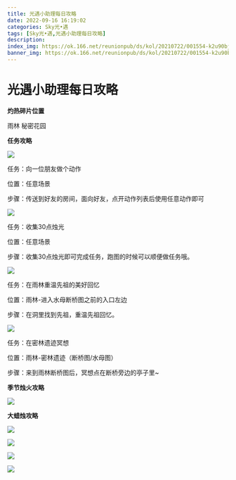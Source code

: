 ```yaml
---
title: 光遇小助理每日攻略
date: 2022-09-16 16:19:02
categories: Sky光•遇
tags: [Sky光•遇,光遇小助理每日攻略]
description: 
index_img: https://ok.166.net/reunionpub/ds/kol/20210722/001554-k2u90bj7ay.png?imageView&thumbnail=600x0&type=jpg
banner_img: https://ok.166.net/reunionpub/ds/kol/20210722/001554-k2u90bj7ay.png?imageView&thumbnail=600x0&type=jpg
---
```

# 光遇小助理每日攻略
**灼热碎片位置**

雨林 秘密花园

  

 **任务攻略**

![](https://img.166.net/reunionpub/ds/kol/20220911/000958-19bkm746iq.png)

任务：向一位朋友做个动作

位置：任意场景

步骤：传送到好友的房间，面向好友，点开动作列表后使用任意动作即可

![](https://img.166.net/reunionpub/ds/kol/20220916/004802-7smqd2s68t.png)

任务：收集30点烛光

位置：任意场景

步骤：收集30点烛光即可完成任务，跑图的时候可以顺便做任务哦。

![](https://img.166.net/reunionpub/ds/kol/20220911/002749-hn0wl6pvra.jpeg)

任务：在雨林重温先祖的美好回忆

位置：雨林-进入水母断桥图之前的入口左边

步骤：在洞里找到先祖，重温先祖回忆。

![](https://img.166.net/reunionpub/ds/kol/20220916/004842-snep3tmv5i.png)

任务：在密林遗迹冥想

位置：雨林-密林遗迹（断桥图/水母图）

步骤：来到雨林断桥图后，冥想点在断桥旁边的亭子里~

 **季节烛火攻略**

![](https://img.166.net/reunionpub/ds/kol/20220916/004949-ks91mctsy2.png)

  

 **大蜡烛攻略**

![](https://img.166.net/reunionpub/ds/kol/20220916/005059-1oeyaniszf.png)

![](https://img.166.net/reunionpub/ds/kol/20220916/005243-qn0bgjs4da.png)

![](https://img.166.net/reunionpub/ds/kol/20220916/005122-5sa8szbvty.png)

![](https://img.166.net/reunionpub/ds/kol/20220916/005120-4h9z3yskpl.png)

  

